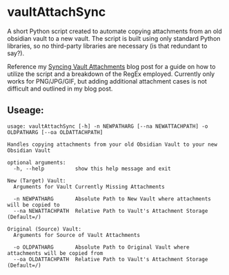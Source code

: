 # vaultAttachSync
A short Python script created to automate copying attachments from an old obsidian vault to a new vault. The script is built using only standard Python libraries, so no third-party libraries are necessary (is that redundant to say?). 

Reference my [Syncing Vault Attachments](https://ethantomford.com/Sync-Obsidian-Attachments-When-Copying-Vault-Folders) blog post for a guide on how to utilize the script and a breakdown of the RegEx employed. Currently only works for PNG/JPG/GIF, but adding additional attachment cases is not difficult and outlined in my blog post.  

## Useage:
```
usage: vaultAttachSync [-h] -n NEWPATHARG [--na NEWATTACHPATH] -o OLDPATHARG [--oa OLDATTACHPATH]

Handles copying attachments from your old Obsidian Vault to your new Obsidian Vault

optional arguments:
  -h, --help          show this help message and exit

New (Target) Vault:
  Arguments for Vault Currently Missing Attachments

  -n NEWPATHARG       Absolute Path to New Vault where attachments will be copied to
  --na NEWATTACHPATH  Relative Path to Vault's Attachment Storage (Default=/)

Original (Source) Vault:
  Arguments for Source of Vault Attachments

  -o OLDPATHARG       Absolute Path to Original Vault where attachments will be copied from
  --oa OLDATTACHPATH  Relative Path to Vault's Attachment Storage (Default=/)
```
